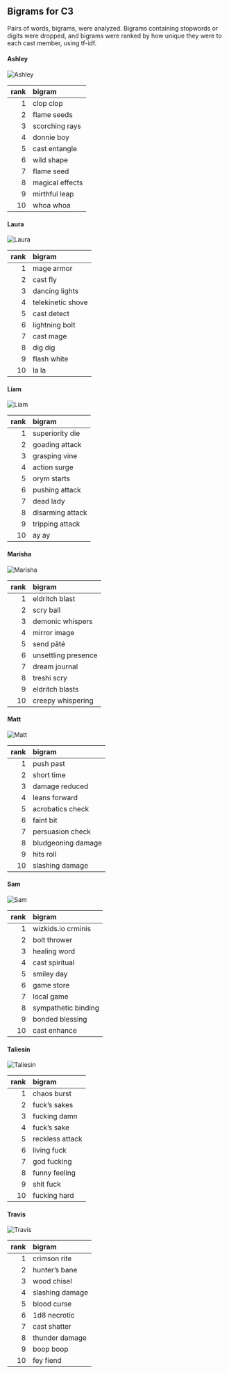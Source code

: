 
## Bigrams for C3

Pairs of words, bigrams, were analyzed. Bigrams containing stopwords or
digits were dropped, and bigrams were ranked by how unique they were to
each cast member, using tf-idf.

#### Ashley

![Ashley](../plots/bigramClouds/C3/C3ASHLEY.png)

| rank | bigram          |
| ---: | :-------------- |
|    1 | clop clop       |
|    2 | flame seeds     |
|    3 | scorching rays  |
|    4 | donnie boy      |
|    5 | cast entangle   |
|    6 | wild shape      |
|    7 | flame seed      |
|    8 | magical effects |
|    9 | mirthful leap   |
|   10 | whoa whoa       |

#### Laura

![Laura](../plots/bigramClouds/C3/C3LAURA.png)

| rank | bigram            |
| ---: | :---------------- |
|    1 | mage armor        |
|    2 | cast fly          |
|    3 | dancing lights    |
|    4 | telekinetic shove |
|    5 | cast detect       |
|    6 | lightning bolt    |
|    7 | cast mage         |
|    8 | dig dig           |
|    9 | flash white       |
|   10 | la la             |

#### Liam

![Liam](../plots/bigramClouds/C3/C3LIAM.png)

| rank | bigram           |
| ---: | :--------------- |
|    1 | superiority die  |
|    2 | goading attack   |
|    3 | grasping vine    |
|    4 | action surge     |
|    5 | orym starts      |
|    6 | pushing attack   |
|    7 | dead lady        |
|    8 | disarming attack |
|    9 | tripping attack  |
|   10 | ay ay            |

#### Marisha

![Marisha](../plots/bigramClouds/C3/C3MARISHA.png)

| rank | bigram              |
| ---: | :------------------ |
|    1 | eldritch blast      |
|    2 | scry ball           |
|    3 | demonic whispers    |
|    4 | mirror image        |
|    5 | send pâté           |
|    6 | unsettling presence |
|    7 | dream journal       |
|    8 | treshi scry         |
|    9 | eldritch blasts     |
|   10 | creepy whispering   |

#### Matt

![Matt](../plots/bigramClouds/C3/C3MATT.png)

| rank | bigram             |
| ---: | :----------------- |
|    1 | push past          |
|    2 | short time         |
|    3 | damage reduced     |
|    4 | leans forward      |
|    5 | acrobatics check   |
|    6 | faint bit          |
|    7 | persuasion check   |
|    8 | bludgeoning damage |
|    9 | hits roll          |
|   10 | slashing damage    |

#### Sam

![Sam](../plots/bigramClouds/C3/C3SAM.png)

| rank | bigram              |
| ---: | :------------------ |
|    1 | wizkids.io crminis  |
|    2 | bolt thrower        |
|    3 | healing word        |
|    4 | cast spiritual      |
|    5 | smiley day          |
|    6 | game store          |
|    7 | local game          |
|    8 | sympathetic binding |
|    9 | bonded blessing     |
|   10 | cast enhance        |

#### Taliesin

![Taliesin](../plots/bigramClouds/C3/C3TALIESIN.png)

| rank | bigram          |
| ---: | :-------------- |
|    1 | chaos burst     |
|    2 | fuck’s sakes    |
|    3 | fucking damn    |
|    4 | fuck’s sake     |
|    5 | reckless attack |
|    6 | living fuck     |
|    7 | god fucking     |
|    8 | funny feeling   |
|    9 | shit fuck       |
|   10 | fucking hard    |

#### Travis

![Travis](../plots/bigramClouds/C3/C3TRAVIS.png)

| rank | bigram          |
| ---: | :-------------- |
|    1 | crimson rite    |
|    2 | hunter’s bane   |
|    3 | wood chisel     |
|    4 | slashing damage |
|    5 | blood curse     |
|    6 | 1d8 necrotic    |
|    7 | cast shatter    |
|    8 | thunder damage  |
|    9 | boop boop       |
|   10 | fey fiend       |
